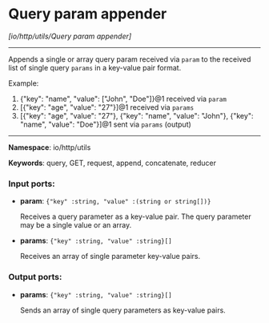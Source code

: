 # Query param appender

_[io/http/utils/Query param appender]_

---

Appends a single or array query param received via `param` to the received list of single query `params` in a key-value pair format.

Example:
1. {"key": "name", "value": ["John", "Doe"]}@1 received via `param`
2. [{"key": "age", "value": "27"}]@1 received via `params`
3. [{"key": "age", "value": "27"}, {"key": "name", "value": "John"}, {"key": "name", "value": "Doe"}]@1 sent via `params` (output)

---

__Namespace__: io/http/utils

__Keywords__: query, GET, request, append, concatenate, reducer

### Input ports:

* __param__: ` {"key" :string, "value" :(string or string[])} `

    Receives a query parameter as a key-value pair. The query parameter may be a single value or an array.


* __params__: ` {"key" :string, "value" :string}[] `

    Receives an array of single parameter key-value pairs.

### Output ports:

* __params__: ` {"key" :string, "value" :string}[] `

    Sends an array of single query parameters as key-value pairs.

